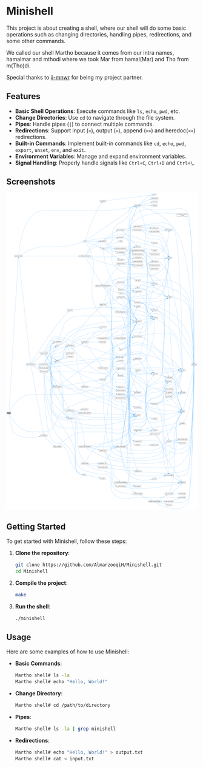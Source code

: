 # Minishell

This project is about creating a shell, where our shell will do some basic operations such as changing directories, handling pipes, redirections, and some other commands.

We called our shell Martho because it comes from our intra names, hamalmar and mthodi where we took Mar from hamal(Mar) and Tho from m(Tho)di.

Special thanks to [ii-mnwr](https://github.com/ii-mnwr) for being my project partner.

## Features

- **Basic Shell Operations**: Execute commands like `ls`, `echo`, `pwd`, etc.
- **Change Directories**: Use `cd` to navigate through the file system.
- **Pipes**: Handle pipes (`|`) to connect multiple commands.
- **Redirections**: Support input (`<`), output (`>`), append (`>>`) and heredoc(`<<`) redirections.
- **Built-in Commands**: Implement built-in commands like `cd`, `echo`, `pwd`, `export`, `unset`, `env`, and `exit`.
- **Environment Variables**: Manage and expand environment variables.
- **Signal Handling**: Properly handle signals like `Ctrl+C`, `Ctrl+D` and `Ctrl+\`.

## Screenshots

![Minishell Screenshot](https://github.com/AlmarzooqiH/Minishell/blob/main/Minishell.png)


## Getting Started

To get started with Minishell, follow these steps:

1. **Clone the repository**:
    ```sh
    git clone https://github.com/AlmarzooqiH/Minishell.git
    cd Minishell
    ```

2. **Compile the project**:
    ```sh
    make
    ```

3. **Run the shell**:
    ```sh
    ./minishell
    ```

## Usage

Here are some examples of how to use Minishell:

- **Basic Commands**:
    ```sh
    Martho shell# ls -la
    Martho shell# echo "Hello, World!"
    ```

- **Change Directory**:
    ```sh
    Martho shell# cd /path/to/directory
    ```

- **Pipes**:
    ```sh
    Martho shell# ls -la | grep minishell
    ```

- **Redirections**:
    ```sh
    Martho shell# echo "Hello, World!" > output.txt
    Martho shell# cat < input.txt
    ```
